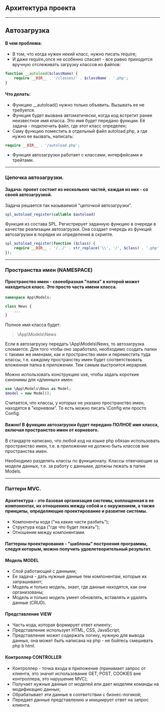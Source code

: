 ## Архитектура проекта
***

## Автозагрузка
#### В чем проблема:
- В том, что когда нужен некий класс, нужно писать require;
- И даже require_once не особенно спасает - все равно приходится вручную отслеживать загрузку классов из файлов:
~~~php
function __autoload($className) {
    require __DIR__ . '/classes/' . $className . '.php';
}
~~~
#### Что делать:
- Функцию __autoload() нужно только объявить. Вызывать ее не требуется. 
- Функция будет вызвана автоматически, когда код встретит ранее неизвестное имя класса. Это имя будет передано функции. Её задача - подключить файл, где этот класс определен;
- Саму функцию поместить в отдельный файл autoload.php, а где нужно ее вызвать, написать:
~~~php
require __DIR__ . '/autoload.php';
~~~
- Функция автозагрузки работает с классами, интерфейсами и трейтами.
___


### Цепочка автозагрузки.
#### Задача: проект состоит из нескольких частей, каждая из них - со своей автозагрузкой.
Задача решается так называемой "цепочкой автозагрузки".

~~~php
spl_autoload_register(callable $autoload)
~~~
Функция из состава SPL. Регистрирует заданную функцию в очереди в качестве реализации автозагрузки.
Она создает очередь из функций автозагрузки в порядке их определения в скрипте.
~~~php
spl_autoload_register(function ($class) {
    require __DIR__ . '/../' . str_replace('\\', '/', $class) . '.php';
});
~~~
___
### Пространства имен (NAMESPACE)
#### Пространство имен - своеобразная "папка" в которой может находиться класс. Это просто часть имени класса.
~~~php
namespace App\Models;

class News {
    ...
}
~~~
Полное имя класса будет:
> \App\Models\News

Если в автозагрузку передать \App\Models\News, то автозагрузка сломается. Для того чтобы оно заработало, необходимо
создать папки с такими же именами, как и пространство имен и переместить туда классы, т.е. каждому пространству имен
будет соответствовать вложенная папка в приложении. Тем самым выстроится иерархия.


Можно использовать конструкцию use, чтобы задать короткие синонимы для «длинных» имен:
~~~php
use \App\Models\News as Model;
$model = new Model();
~~~
Считается, что классы, у которых не указано пространство имен, находятся в "корневом". То есть можно писать \Config или просто Config.

#### Важно! В функцию автозагрузки будет передано ПОЛНОЕ имя класса, включая пространство имен от корневого.

В стандарте написано, что любой код на языке php обязан использовать пространство имен, т.е. в приложении не должно быть классов вне пространства имен.

Необходимо разделять классы по функционалу. Классы отвечающие за модели данных, т.е. за работу с данными, должны лежать в папке Models.
___


### Паттерн MVC.
#### Архитектура - это базовая организация системы, воплощенная в ее компонентах, их отношениях между собой и с окружением, а также принципы, определяющие проектирование и развитие системы.
- Компоненты кода ("на какие части разбить");
- Структура кода ("где что будет лежать");
- Отношения между компонентами.

#### Паттерны проектирования - "шаблоны" построения программы, следуя которым, можно получить удовлетворительный результат.

#### Модель MODEL
- Слой работающий с данными;
- Ее задача - дать нужные данные тем компонентам, которые их запрашивают;
- Модель и только модель, знает, где данные находятся, как они организованы;
- Модель и только модель умеет обновлять, вставлять и удалять данные (CRUD).

#### Представление VIEW
- Часть кода, которая формирует ответ клиенту;
- Представление использует HTML, CSS, JavaScript;
- Представление может содержать логику, нужную для вывода данных, она может быть написана на php - не бойтесь смешивать php b html.

#### Контроллер CONTROLLER
- Контроллер - точка входа в приложение (принимает запрос от клиента, это значит использование GET, POST, COOKIES вне контроллера, это нарушение MVC);
- Получает нужные данные от моделей или дает моделям команды на модификацию данных;
- Обрабатывает эти данные в соответствии с бизнес-логикой;
- Передает данные представлению и инициирует ответ на запрос клиента.